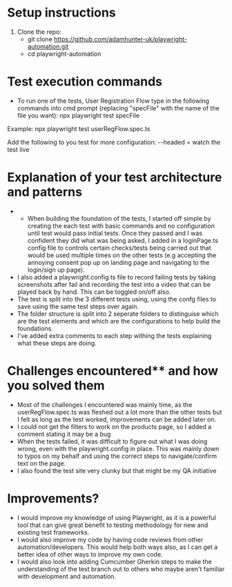 # Setup instructions

1. Clone the repo:
   - git clone https://github.com/adamhunter-uk/playwright-automation.git
   - cd playwright-automation

# Test execution commands
  - To run one of the tests, User Registration Flow type in the following commands into cmd prompt (replacing "specFile" with the name of the file you want):  npx playwright test specFile

Example: npx playwright test userRegFlow.spec.ts

  Add the following to you test for more configuration:
  --headed = watch the test live

# Explanation of your test architecture and patterns
- - When building the foundation of the tests, I started off simple by creating the each test with basic commands and no configuration until test would pass initial tests. Once they passed and I was confident they did what was being asked, I added in a loginPage.ts config file to controls certain checks/tests being carried out that would be used multiple times on the other tests (e.g accepting the annoying consent pop up on landing page and navigating to the login/sign up page).
- I also added a playwright.config.ts file to record failing tests by taking screenshots after fail and recording the test into a video that can be played back by hand. This can be toggled on/off also.
- The test is split into the 3 different tests using, using the confg files to save using the same test steps over again. 
- The folder structure is split into 2 seperate folders to distinguise which are the test elements and which are the configurations to help build the foundations.
- I've added extra comments to each step withing the tests explaining what these steps are doing.

# Challenges encountered** and how you solved them
- Most of the challenges I encountered was mainly time, as the userRegFlow.spec.ts was fleshed out a lot more than the other tests but I felt as long as the test worked, improvements can be added later on.
- I could not get the filters to work on the products page, so I added a comment stating it may be a bug
- When the tests failed, it was difficult to figure out what I was doing wrong, even with the playwright.config in place. This was mainly down to typos on my behalf and using the correct steps to navigate/confirm text on the page.
- I also found the test site very clunky but that might be my QA initiative

# Improvements?
- I would improve my knowledge of using Playwright, as it is a powerful tool that can give great benefit to testing methodology for new and existing test frameworks. 
- I would also improve my code by having code reviews from other automation/developers. This would help both ways also, as I can get a better idea of other ways to improve my own code.
- I would also look into adding Cumcumber Gherkin steps to make the understanding of the test branch out to others who maybe aren't familiar with development and automation.
